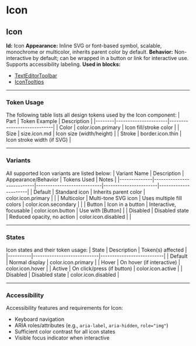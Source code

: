 # Icon

## Icon

**Id:** Icon
**Appearance:** Inline SVG or font-based symbol, scalable, monochrome or multicolor, inherits parent color by default.
**Behavior:** Non-interactive by default; can be wrapped in a button or link for interactive use. Supports accessibility labeling.
**Used in blocks:**
- [TextEditorToolbar](../blocks/TextEditorToolbar.md)
- [IconTooltips](../blocks/IconTooltips.md)

---

### Token Usage
The following table lists all design tokens used by the Icon component:
| Part   | Token Example         | Description                |
|--------|----------------------|----------------------------|
| Color  | color.icon.primary   | Icon fill/stroke color     |
| Size   | size.icon.md         | Icon size (width/height)   |
| Stroke | border.icon.thin     | Icon stroke width (if SVG) |

---

### Variants
All supported Icon variants are listed below:
| Variant Name | Description                | Appearance/Behavior         | Tokens Used           | Notes                |
|--------------|---------------------------|----------------------------|-----------------------|----------------------|
| Default      | Standard icon             | Inherits parent color      | color.icon.primary    |                      |
| Multicolor   | Multi-tone SVG icon       | Uses multiple fill colors  | color.icon.secondary  |                      |
| Button       | Icon in a button          | Interactive, focusable     | color.icon.button     | Use with [Button]    |
| Disabled     | Disabled state            | Reduced opacity, no action | color.icon.disabled   |                      |

---

### States
Icon states and their token usage:
| State    | Description                | Token(s) affected         |
|----------|----------------------------|---------------------------|
| Default  | Normal display             | color.icon.primary        |
| Hover    | On hover (if interactive)  | color.icon.hover          |
| Active   | On click/press (if button) | color.icon.active         |
| Disabled | Disabled state             | color.icon.disabled       |

---

### Accessibility
Accessibility features and requirements for Icon:
- Keyboard navigation
- ARIA roles/attributes (e.g., `aria-label`, `aria-hidden`, `role="img"`)
- Sufficient color contrast for all icon states
- Visible focus indicator when interactive
